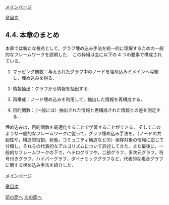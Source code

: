 [メインページ](../../index.markdown)

[章目次](./chap4.md)
## 4.4. 本章のまとめ

本章では新たな視点として，グラフ埋め込み手法を統一的に理解するための一般的なフレームワークを説明した． この枠組は主に以下の $4$ つの要素で構成されている．

1.  マッピング関数：与えられたグラフ中のノードを埋め込みドメインへ写像し，埋め込みを得る．

2.  情報抽出：グラフから情報を抽出する．

3.  再構成：ノード埋め込みを利用して，抽出した情報を再構成する．

4.  目的関数：（一般には）抽出された情報と再構成された情報との差を測定する．

埋め込みは，目的関数を最適化することで学習することができる． そしてこのような一般的なフレームワークに従って，グラフ埋め込み手法を，（ノードの共起性や，構造的役割，状態，コミュニティ構造などの）保存対象の情報に応じて分類し，それらの代表的なアルゴリズムについて詳述してきた．また最後に，一般的なフレームワークの下で，ヘテログラフや，二部グラフ，多次元グラフ，符号付きグラフ，ハイパーグラフ，ダイナミックグラフなど，代表的な複合グラフに関する埋め込み手法を紹介した．


[メインページ](../../index.markdown)

[章目次](./chap4.md)

[前の節へ](./subsection_03.md) [次の節へ](./subsection_05.md)


